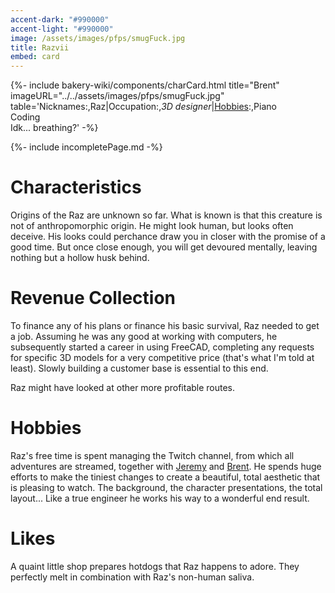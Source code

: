 ```yaml
---
accent-dark: "#990000"
accent-light: "#990000"
image: /assets/images/pfps/smugFuck.jpg
title: Razvii
embed: card
---
```


{%- include bakery-wiki/components/charCard.html title="Brent" imageURL="../../assets/images/pfps/smugFuck.jpg" table='Nicknames:,Raz|Occupation:,<em>3D designer</em>|<a href="#Hobbies">Hobbies</a>:,Piano<br>Coding<br>Idk... breathing?' -%}


{%- include incompletePage.md -%}


# Characteristics

Origins of the Raz are unknown so far. What is known is that this creature is not of anthropomorphic origin. He might look human, but looks often deceive. His looks could perchance draw you in closer with the promise of a good time. But once close enough, you will get devoured mentally, leaving nothing but a hollow husk behind.

# Revenue Collection

To finance any of his plans or finance his basic survival, Raz needed to get a job. Assuming he was any good at working with computers, he subsequently started a career in using FreeCAD, completing any requests for specific 3D models for a very competitive price (that's what I'm told at least). Slowly building a customer base is essential to this end.

Raz might have looked at other more profitable routes.

# Hobbies

Raz's free time is spent managing the Twitch channel, from which all adventures are streamed, together with <a href="../jeremy.md">Jeremy</a> and <a href="../brent.md">Brent</a>. He spends huge efforts to make the tiniest changes to create a beautiful, total aesthetic that is pleasing to watch. The background, the character presentations, the total layout... Like a true engineer he works his way to a wonderful end result.

# Likes

A quaint little shop prepares hotdogs that Raz happens to adore. They perfectly melt in combination with Raz's non-human saliva.
